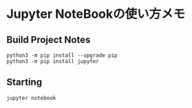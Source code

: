 # Jupyter NoteBookの使い方メモ

## Build Project Notes

```shell
python3 -m pip install --upgrade pip
python3 -m pip install jupyter
```

## Starting

```shell
jupyter notebook
```



